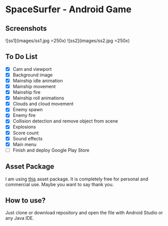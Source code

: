 # SpaceSurfer - Android Game

## Screenshots

![ss1](images/ss1.jpg =250x)
![ss2](images/ss2.jpg =250x)

## To Do List
- [x] Cam and viewport
- [x] Background image
- [x] Mainship idle animation
- [x] Mainship movement
- [x] Mainship fire
- [x] Mainship roll animations
- [x] Clouds and cloud movement
- [x] Enemy spawn
- [x] Enemy fire
- [x] Collision detection and remove object from scene
- [x] Explosions
- [x] Score count
- [x] Sound effects
- [x] Main menu
- [ ] Finish and deploy Google Play Store

## Asset Package
I am using [this](https://ansimuz.itch.io/spaceship-shooter-environment) asset package. It is completely free for personal and commercial use. Maybe you want to say thank you.

## How to use?
Just clone or download repository and open the file with Android Studio or any Java IDE.